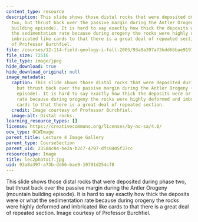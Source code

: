 ```yaml
---
content_type: resource
description: This slide shows those distal rocks that were deposited during phase
  two, but thrust back over the passive margin during the Antler Orogeny (mountain
  building episode). It is hard to say exactly how thick the deposits were or what
  the sedimentation rate because during orogeny the rocks were highly deformed and
  imbricated like cards to that there is a great deal of repeated section. Image courtesy
  of Professor Burchfiel.
file: /courses/12-114-field-geology-i-fall-2005/93a8a397a73bdd66bae919791d254cf8_lec2photo17.jpg
file_size: 72516
file_type: image/jpeg
hide_download: true
hide_download_original: null
image_metadata:
  caption: This slide shows those distal rocks that were deposited during phase two,
    but thrust back over the passive margin during the Antler Orogeny (mountain building
    episode). It is hard to say exactly how thick the deposits were or what the sedimentation
    rate because during orogeny the rocks were highly deformed and imbricated like
    cards to that there is a great deal of repeated section.
  credit: Image courtesy of Professor Burchfiel.
  image-alt: Distal rocks.
learning_resource_types: []
license: https://creativecommons.org/licenses/by-nc-sa/4.0/
ocw_type: OCWImage
parent_title: Lecture 4 Image Gallery
parent_type: CourseSection
parent_uid: 23584c04-be2a-b2c7-4797-dfc0405f37cc
resourcetype: Image
title: lec2photo17.jpg
uid: 93a8a397-a73b-dd66-bae9-19791d254cf8
---
```

This slide shows those distal rocks that were deposited during phase two, but thrust back over the passive margin during the Antler Orogeny (mountain building episode). It is hard to say exactly how thick the deposits were or what the sedimentation rate because during orogeny the rocks were highly deformed and imbricated like cards to that there is a great deal of repeated section. Image courtesy of Professor Burchfiel.